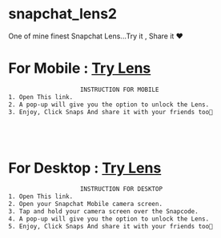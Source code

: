 # snapchat_lens2

One of mine finest Snapchat Lens...Try it , Share it ❤️

# For Mobile : [Try Lens](https://www.snapchat.com/unlock/?type=SNAPCODE&uuid=dbd65977b0384ab0bff4abfcfa028cdf&metadata=01)
```sh
                    INSTRUCTION FOR MOBILE
1. Open This link.
2. A pop-up will give you the option to unlock the Lens.
3. Enjoy, Click Snaps And share it with your friends too🥰
```
<br><br>
# For Desktop : [Try Lens](https://www.snapchat.com/unlock/?type=SNAPCODE&uuid=dbd65977b0384ab0bff4abfcfa028cdf&metadata=01)
```sh
                    INSTRUCTION FOR DESKTOP
1. Open This link.
2. Open your Snapchat Mobile camera screen.
3. Tap and hold your camera screen over the Snapcode.
4. A pop-up will give you the option to unlock the Lens. 
5. Enjoy, Click Snaps And share it with your friends too🥰
```
<br><br>

